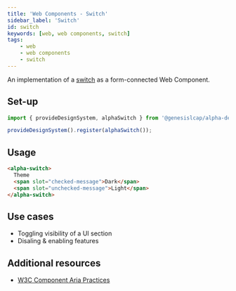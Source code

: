 ```yaml
---
title: 'Web Components - Switch'
sidebar_label: 'Switch'
id: switch
keywords: [web, web components, switch]
tags:
    - web
    - web components
    - switch
---
```


An implementation of a [switch](https://w3c.github.io/aria/#switch) as a form-connected Web Component.

## Set-up

```ts
import { provideDesignSystem, alphaSwitch } from '@genesislcap/alpha-design-system';

provideDesignSystem().register(alphaSwitch());
```

## Usage

```html live
<alpha-switch>
  Theme
  <span slot="checked-message">Dark</span>
  <span slot="unchecked-message">Light</span>
</alpha-switch>
```

## Use cases

* Toggling visibility of a UI section
* Disaling & enabling features

## Additional resources

- [W3C Component Aria Practices](https://www.w3.org/TR/wai-aria/#switch)